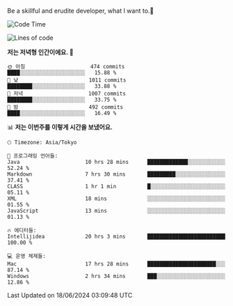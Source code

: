 Be a skillful and erudite developer, what I want to.👶

<!--START_SECTION:waka-->
![Code Time](http://img.shields.io/badge/Code%20Time-888%20hrs%2022%20mins-blue)

![Lines of code](https://img.shields.io/badge/%EC%A0%80%EB%8A%94%20%EC%97%AC%ED%83%9C%EA%B9%8C%EC%A7%80%20-2.3%20million%20%EC%A4%84%EC%9D%98%20%EC%BD%94%EB%93%9C%EB%A5%BC%20%EC%9E%91%EC%84%B1%ED%96%88%EC%96%B4%EC%9A%94.-blue)

**저는 저녁형 인간이에요. 🦉** 

```text
🌞 아침                     474 commits         ████░░░░░░░░░░░░░░░░░░░░░   15.88 % 
🌆 낮　                     1011 commits        ████████░░░░░░░░░░░░░░░░░   33.88 % 
🌃 저녁                     1007 commits        ████████░░░░░░░░░░░░░░░░░   33.75 % 
🌙 밤　                     492 commits         ████░░░░░░░░░░░░░░░░░░░░░   16.49 % 
```


📊 **저는 이번주를 이렇게 시간을 보냈어요.** 

```text
🕑︎ Timezone: Asia/Tokyo

💬 프로그래밍 언어들: 
Java                     10 hrs 28 mins      █████████████░░░░░░░░░░░░   52.24 % 
Markdown                 7 hrs 30 mins       █████████░░░░░░░░░░░░░░░░   37.41 % 
CLASS                    1 hr 1 min          █░░░░░░░░░░░░░░░░░░░░░░░░   05.11 % 
XML                      18 mins             ░░░░░░░░░░░░░░░░░░░░░░░░░   01.55 % 
JavaScript               13 mins             ░░░░░░░░░░░░░░░░░░░░░░░░░   01.13 % 

🔥 에디터들: 
Intellijidea             20 hrs 3 mins       █████████████████████████   100.00 % 

💻 운영 체제들: 
Mac                      17 hrs 28 mins      ██████████████████████░░░   87.14 % 
Windows                  2 hrs 34 mins       ███░░░░░░░░░░░░░░░░░░░░░░   12.86 % 
```


 Last Updated on 18/06/2024 03:09:48 UTC
<!--END_SECTION:waka-->
